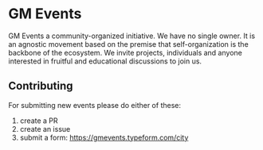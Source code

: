 # GM Events 

GM Events a community-organized initiative. We have no single
owner. It is an agnostic movement based on the premise that self-organization
is the backbone of the ecosystem. We invite projects, individuals and anyone
interested in fruitful and educational discussions to join us.

## Contributing
For submitting new events please do either of these:
1) create a PR 
2) create an issue 
3) submit a form: https://gmevents.typeform.com/city
